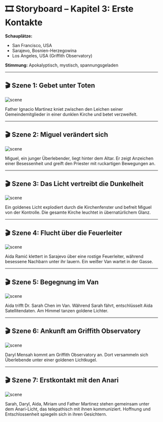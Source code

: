 # 🎞️ Storyboard – Kapitel 3: Erste Kontakte

**Schauplätze:**  
- San Francisco, USA  
- Sarajevo, Bosnien-Herzegowina  
- Los Angeles, USA (Griffith Observatory)  

**Stimmung:** Apokalyptisch, mystisch, spannungsgeladen

---

## 🎬 Szene 1: Gebet unter Toten

![scene](../assets/storyboard/chapter_03_scene_01_martinez_praying.png)

Father Ignacio Martinez kniet zwischen den Leichen seiner Gemeindemitglieder in einer dunklen Kirche und betet verzweifelt.

---

## 🎬 Szene 2: Miguel verändert sich

![scene](../assets/storyboard/chapter_03_scene_02_miguel_attack.png)

Miguel, ein junger Überlebender, liegt hinter dem Altar. Er zeigt Anzeichen einer Besessenheit und greift den Priester mit ruckartigen Bewegungen an.

---

## 🎬 Szene 3: Das Licht vertreibt die Dunkelheit

![scene](../assets/storyboard/chapter_03_scene_03_light_blast.png)

Ein goldenes Licht explodiert durch die Kirchenfenster und befreit Miguel von der Kontrolle. Die gesamte Kirche leuchtet in übernatürlichem Glanz.

---

## 🎬 Szene 4: Flucht über die Feuerleiter

![scene](../assets/storyboard/chapter_03_scene_04_aida_fire_escape.png)

Aida Ramić klettert in Sarajevo über eine rostige Feuerleiter, während besessene Nachbarn unter ihr lauern. Ein weißer Van wartet in der Gasse.

---

## 🎬 Szene 5: Begegnung im Van

![scene](../assets/storyboard/chapter_03_scene_05_sarah_van_drive.png)

Aida trifft Dr. Sarah Chen im Van. Während Sarah fährt, entschlüsselt Aida Satellitendaten. Am Himmel tanzen goldene Lichter.

---

## 🎬 Szene 6: Ankunft am Griffith Observatory

![scene](../assets/storyboard/chapter_03_scene_06_griffith_observatory_arrival.png)

Daryl Mensah kommt am Griffith Observatory an. Dort versammeln sich Überlebende unter einer goldenen Lichtkugel.

---

## 🎬 Szene 7: Erstkontakt mit den Anari

![scene](../assets/storyboard/chapter_03_scene_07_first_contact_anari.png)

Sarah, Daryl, Aida, Miriam und Father Martinez stehen gemeinsam unter dem Anari-Licht, das telepathisch mit ihnen kommuniziert. Hoffnung und Entschlossenheit spiegeln sich in ihren Gesichtern.
